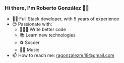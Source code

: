 ### Hi there, I'm Roberto González 👋🏻

- ✌🏻 Full Stack developer, with 5 years of experience
- 😍 Passionate with: 
  - 🧑🏻‍💻 Write better code
  - 📚 Learn new technologies
  - ⚽️ Soccer
  - 🤟🏻 Music
- 📫 How to reach me: ragonzalezm.19@gmail.com

<!--
**ragonzalezm19/ragonzalezm19** is a ✨ _special_ ✨ repository because its `README.md` (this file) appears on your GitHub profile.

Here are some ideas to get you started:

- 🔭 I’m currently working on ...
- 🌱 I’m currently learning ...
- 👯 I’m looking to collaborate on ...
- 🤔 I’m looking for help with ...
- 💬 Ask me about ...
- 📫 How to reach me: ...
- 😄 Pronouns: ...
- ⚡ Fun fact: ...
-->
